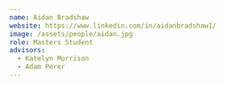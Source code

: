 ```yaml
---
name: Aidan Bradshaw
website: https://www.linkedin.com/in/aidanbradshaw1/
image: /assets/people/aidan.jpg
role: Masters Student
advisors:
  - Katelyn Morrison
  - Adam Perer
---
```

